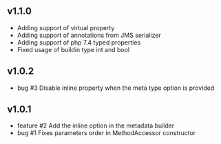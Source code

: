v1.1.0
------
* Adding support of virtual property
* Adding support of annotations from JMS serializer
* Adding support of php 7.4 typed properties
* Fixed usage of buildin type int and bool


v1.0.2
------
* bug #3 Disable inline property when the meta type option is provided


v1.0.1
------
* feature #2 Add the inline option in the metadata builder
* bug #1 Fixes parameters order in MethodAccessor constructor
